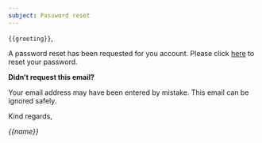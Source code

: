 ```yaml
---
subject: Password reset
---
```


`{{greeting}}`,

A password reset has been requested for you account. Please click [here](/{{url}}) to reset your
password.

**Didn’t request this email?**

Your email address may have been entered by mistake. This email can be ignored safely.

Kind regards,

_{{name}}_
